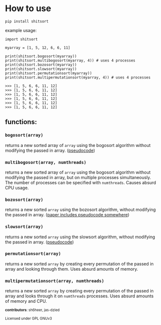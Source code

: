 # **How to use**

`pip install shitsort`

example usage:
```
import shitsort

myarray = [1, 5, 12, 6, 6, 11]

print(shitsort.bogosort(myarray))
print(shitsort.multibogosort(myarray, 4)) # uses 4 processes
print(shitsort.bozosort(myarray))
print(shitsort.slowsort(myarray))
print(shitsort.permutationsort(myarray))
print(shitsort.multipermutationsort(myarray, 4)) # uses 4 processes

>>> [1, 5, 6, 6, 11, 12]
>>> [1, 5, 6, 6, 11, 12]
>>> [1, 5, 6, 6, 11, 12]
>>> [1, 5, 6, 6, 11, 12]
>>> [1, 5, 6, 6, 11, 12]
>>> [1, 5, 6, 6, 11, 12]
```

## **functions:**

### `bogosort(array)`

returns a new sorted array of `array` using the bogosort algorithm without modifying the passed in array. ([pseudocode](https://en.wikipedia.org/wiki/Bogosort#Description_of_the_algorithm))

### `multibogosort(array, numthreads)`

returns a new sorted array of `array` using the bogosort algorithm without modifying the passed in array, but on multiple processes simultaneously. The number of processes can be specified with `numthreads`. Causes absurd CPU usage.

### `bozosort(array)`

returns a new sorted `array` using the bozosort algorithm, without modifying the passed in array. ([paper includes pseudocode somewhere](https://link.springer.com/chapter/10.1007/978-3-540-72914-3_17))

### `slowsort(array)`

returns a new sorted `array` using the slowsort algorithm, without modifying the passed in array. ([pseudocode](https://en.wikipedia.org/wiki/Slowsort#Algorithm))

### `permutationsort(array)`
returns a new sorted `array` by creating every permutation of the passed in array and looking through them. Uses absurd amounts of memory.

### `multipermutationsort(array, numthreads)`
returns a new sorted `array` by creating every permutation of the passed in array and looks through it on `numthreads` processes. Uses absurd amounts of memory and CPU.

<sub>**contributors**: sh6heer, jas-dzied</sub>

<sub>Licensed under GPL GNUv3</sub>
